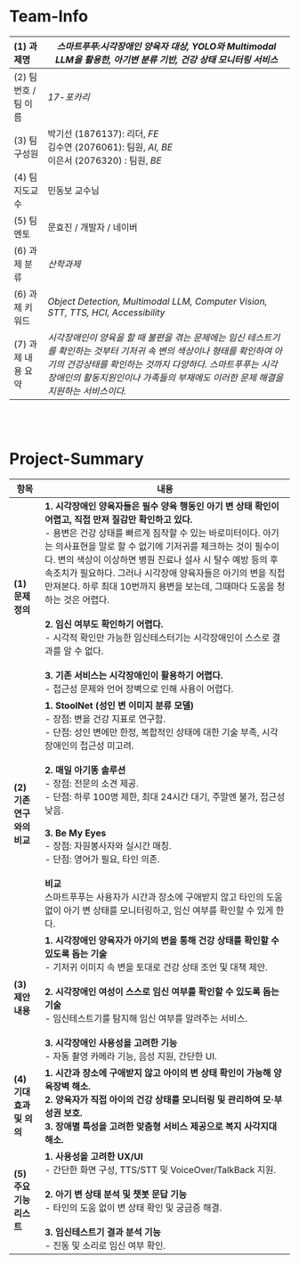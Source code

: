 # Team-Info
| (1) 과제명 | *스마트푸푸:시각장애인 양육자 대상, YOLO와 Multimodal LLM을 활용한, 아기변 분류 기반, 건강 상태 모니터링 서비스*
|:---  |---  |
| (2) 팀 번호 / 팀 이름 | *17-포카리* |
| (3) 팀 구성원 | 박기선 (1876137): 리더, *FE* <br> 김수연 (2076061): 팀원, *AI, BE* <br> 이은서 (2076320) : 팀원, *BE*            |
| (4) 팀 지도교수 | 민동보 교수님 |
| (5) 팀 멘토 | 문효진 / 개발자 / 네이버 |
| (6) 과제 분류 | *산학과제* |
| (6) 과제 키워드 | *Object Detection, Multimodal LLM, Computer Vision, STT, TTS, HCI, Accessibility*  |
| (7) 과제 내용 요약 | *시각장애인이 양육을 할 때 불편을 겪는 문제에는 임신 테스트기를 확인하는 것부터 기저귀 속 변의 색상이나 형태를 확인하여 아기의 건강상태를 확인하는 것까지 다양하다. 스마트푸푸는 시각장애인의 활동지원인이나 가족들의 부재에도 이러한 문제 해결을 지원하는 서비스이다.* |


<br>

<br>

# Project-Summary
| 항목                | 내용                                                                                                                                                                                                                                                                                                                                                                                                                                                                                                                                                        |
|---------------------|---------------------------------------------------------------------------------------------------------------------------------------------------------------------------------------------------------------------------------------------------------------------------------------------------------------------------------------------------------------------------------------------------------------------------------------------------------------------------------------------------------------------------------------------------------------|
| **(1) 문제 정의**   | **1. 시각장애인 양육자들은 필수 양육 행동인 아기 변 상태 확인이 어렵고, 직접 만져 질감만 확인하고 있다.**<br>   - 용변은 건강 상태를 빠르게 짐작할 수 있는 바로미터이다. 아기는 의사표현을 말로 할 수 없기에 기저귀를 체크하는 것이 필수이다. 변의 색상이 이상하면 병원 진료나 설사 시 탈수 예방 등의 후속조치가 필요하다. 그러나 시각장애 양육자들은 아기의 변을 직접 만져본다. 하루 최대 10번까지 용변을 보는데, 그때마다 도움을 청하는 것은 어렵다.<br><br> **2. 임신 여부도 확인하기 어렵다.**<br>   - 시각적 확인만 가능한 임신테스터기는 시각장애인이 스스로 결과를 알 수 없다.<br><br> **3. 기존 서비스는 시각장애인이 활용하기 어렵다.**<br>   - 접근성 문제와 언어 장벽으로 인해 사용이 어렵다. |
| **(2) 기존연구와의 비교** | **1. StoolNet (성인 변 이미지 분류 모델)**<br>   - 장점: 변을 건강 지표로 연구함.<br>   - 단점: 성인 변에만 한정, 복합적인 상태에 대한 기술 부족, 시각장애인의 접근성 미고려.<br><br> **2. 매일 아기똥 솔루션**<br>   - 장점: 전문의 소견 제공.<br>   - 단점: 하루 100명 제한, 최대 24시간 대기, 주말엔 불가, 접근성 낮음.<br><br> **3. Be My Eyes**<br>   - 장점: 자원봉사자와 실시간 매칭.<br>   - 단점: 영어가 필요, 타인 의존. <br><br> **비교**<br> 스마트푸푸는 사용자가 시간과 장소에 구애받지 않고 타인의 도움 없이 아기 변 상태를 모니터링하고, 임신 여부를 확인할 수 있게 한다. |
| **(3) 제안 내용**   | **1. 시각장애인 양육자가 아기의 변을 통해 건강 상태를 확인할 수 있도록 돕는 기술**<br>   - 기저귀 이미지 속 변을 토대로 건강 상태 조언 및 대책 제안.<br><br> **2. 시각장애인 여성이 스스로 임신 여부를 확인할 수 있도록 돕는 기술**<br>   - 임신테스트기를 탐지해 임신 여부를 알려주는 서비스.<br><br> **3. 시각장애인 사용성을 고려한 기능**<br>   - 자동 촬영 카메라 기능, 음성 지원, 간단한 UI. |
| **(4) 기대효과 및 의의** | **1. 시간과 장소에 구애받지 않고 아이의 변 상태 확인이 가능해 양육장벽 해소.**<br> **2. 양육자가 직접 아이의 건강 상태를 모니터링 및 관리하여 모·부성권 보호.**<br> **3. 장애별 특성을 고려한 맞춤형 서비스 제공으로 복지 사각지대 해소.** |
| **(5) 주요 기능 리스트** | **1. 사용성을 고려한 UX/UI**<br>   - 간단한 화면 구성, TTS/STT 및 VoiceOver/TalkBack 지원.<br><br> **2. 아기 변 상태 분석 및 챗봇 문답 기능**<br>   - 타인의 도움 없이 변 상태 확인 및 궁금증 해결.<br><br> **3. 임신테스트기 결과 분석 기능**<br>   - 진동 및 소리로 임신 여부 확인. |

<br>
